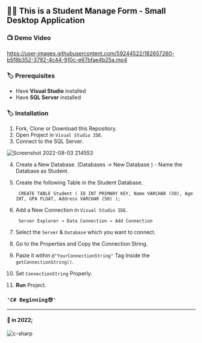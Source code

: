 ## 👨‍💻 This is a Student Manage Form - Small Desktop Application

### 📺 Demo Video


https://user-images.githubusercontent.com/59244522/182657260-b5f8b352-3792-4c44-910c-e67bfae4b25a.mp4


### 🏷️ Prerequisites

- Have **Visual Studio** installed
- Have **SQL Server** installed

### 🏷️ Installation

1.  Fork, Clone or Download this Repository.
2.  Open Project in `Visual Studio IDE`.
3.	Connect to the SQL Server.

![Screenshot 2022-08-03 214553](https://user-images.githubusercontent.com/59244522/182658710-98b0621a-d42b-4468-9509-88169dbecc0d.png)

4.  Create a New Database. (Databases  → New Database ) - Name the Database as Student.
5.	Create the following Table in the Student Database.
       
         CREATE TABLE Student ( ID INT PRIMARY KEY, Name VARCHAR (50), Age INT, GPA FLOAT, Address VARCHAR (50) );

6.	Add a New Connection in `Visual Studio IDE`.
       
         Server Explorer → Data Connection → Add Connection

7.	Select the `Server` & `Database` which you want to connect.
8.	Go to the Properties and Copy the Connection String. 
9.  Paste it within `@"YourConnectionString"` Tag Inside the `getConnectionString()`.
10. Set `ConnectionString` Properly.
11. **Run** Project.


### `'C# Beginning😎'`

---
#### 📌 in 2022;


![c-sharp](https://user-images.githubusercontent.com/59244522/182662336-a2356491-c124-459a-b762-6fa2e433577e.png)


